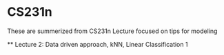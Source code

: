 # CS231n

These are summerized from CS231n Lecture focused on tips for modeling

** Lecture 2: Data driven approach, kNN, Linear Classification 1
